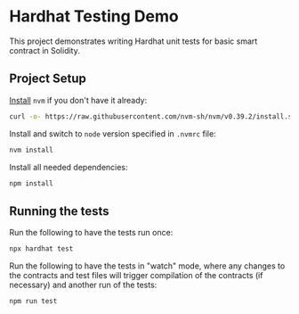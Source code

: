 # Hardhat Testing Demo

This project demonstrates writing Hardhat unit tests for basic smart contract in Solidity.

## Project Setup

[Install](https://github.com/nvm-sh/nvm#install--update-script) `nvm` if you don't have it already:

```bash
curl -o- https://raw.githubusercontent.com/nvm-sh/nvm/v0.39.2/install.sh | bash
```

Install and switch to `node` version specified in `.nvmrc` file:

```bash
nvm install
```

Install all needed dependencies:

```bash
npm install
```

## Running the tests

Run the following to have the tests run once:

```bash
npx hardhat test
```

Run the following to have the tests in "watch" mode, where any changes to the contracts and test files will trigger compilation of the contracts (if necessary) and another run of the tests:

```bash
npm run test
```
